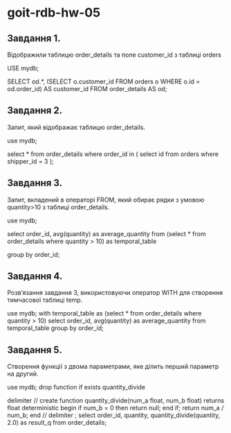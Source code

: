 # goit-rdb-hw-05

## Завдання 1.
Відображили таблицю order_details та поле customer_id з таблиці orders 


USE mydb;

SELECT 
    od.*, 
    (SELECT o.customer_id 
     FROM orders o 
     WHERE o.id = od.order_id) AS customer_id
FROM 
    order_details AS od;


## Завдання 2.
Запит, який відображає таблицю order_details. 

use mydb;

select 
    *
from 
    order_details
where 
    order_id in (
        select 
            id
        from 
            orders
        where 
            shipper_id = 3
    );


## Завдання 3.
Запит, вкладений в операторі FROM, який обирає рядки з умовою quantity>10 з таблиці order_details.


use mydb;

select 
    order_id, avg(quantity) as average_quantity
from 
    (select *
    from order_details
    where quantity > 10)
    as temporal_table
    
group by order_id;

## Завдання 4.
Розв’язання завдання 3, використовуючи оператор WITH для створення тимчасової таблиці temp.

use mydb;
with temporal_table as
(select *
    from order_details
    where quantity > 10)
select 
    order_id, avg(quantity) as average_quantity
from 
    temporal_table
group by order_id;


## Завдання 5.
Створення функції з двома параметрами, яке ділить перший параметр на другий.

use mydb;
drop function if exists quantity_divide

delimiter //
  create function quantity_divide(num_a float, num_b float)
  returns float
  deterministic
    begin
      if num_b = 0 then
        return null;
	end if;
    return num_a / num_b;
	end //
delimiter ;
select
  order_id,
  quantity,
  quantity_divide(quantity, 2.0) as result_q
from
  order_details;
